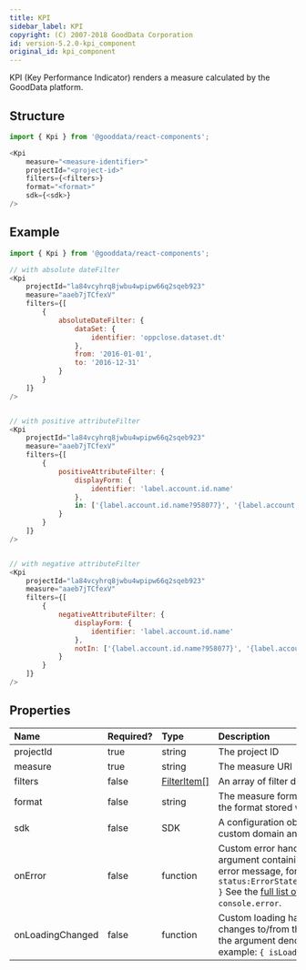 ```yaml
---
title: KPI
sidebar_label: KPI
copyright: (C) 2007-2018 GoodData Corporation
id: version-5.2.0-kpi_component
original_id: kpi_component
---
```


KPI \(Key Performance Indicator\) renders a measure calculated by the GoodData platform.

## Structure

```javascript
import { Kpi } from '@gooddata/react-components';

<Kpi
    measure="<measure-identifier>"
    projectId="<project-id>"
    filters={<filters>}
    format="<format>"
    sdk={<sdk>}
/>
```

## Example

<!-- This example uses data from the GoodSales // TODO REMOVE! demo project. For testing purposes, you can use this snippet as is. -->

```javascript
import { Kpi } from '@gooddata/react-components';

// with absolute dateFilter
<Kpi
    projectId="la84vcyhrq8jwbu4wpipw66q2sqeb923"
    measure="aaeb7jTCfexV"
    filters={[
        {
            absoluteDateFilter: {
                dataSet: {
                    identifier: 'oppclose.dataset.dt'
                },
                from: '2016-01-01',
                to: '2016-12-31'
            }
        }
    ]}
/>


// with positive attributeFilter
<Kpi
    projectId="la84vcyhrq8jwbu4wpipw66q2sqeb923"
    measure="aaeb7jTCfexV"
    filters={[
        {
            positiveAttributeFilter: {
                displayForm: {
                    identifier: 'label.account.id.name'
                },
                in: ['{label.account.id.name?958077}', '{label.account.id.name?961040}', '{label.account.id.name?961042}']
            }
        }
    ]}
/>


// with negative attributeFilter
<Kpi
    projectId="la84vcyhrq8jwbu4wpipw66q2sqeb923"
    measure="aaeb7jTCfexV"
    filters={[
        {
            negativeAttributeFilter: {
                displayForm: {
                    identifier: 'label.account.id.name'
                },
                notIn: ['{label.account.id.name?958077}', '{label.account.id.name?961040}', '{label.account.id.name?961042}']
            }
        }
    ]}
/>
```

## Properties

| Name | Required? | Type | Description |
| :--- | :--- | :--- | :--- |
| projectId | true | string | The project ID |
| measure | true | string | The measure URI |
| filters | false | [FilterItem[]](filter_visual_components.md) | An array of filter definitions |
| format | false | string | The measure format. If specified, overrides the format stored with the measure. |
| sdk | false | SDK | A configuration object where you can define a custom domain and other API options |
| onError | false | function | Custom error handler. Called with the argument containing the state and original error message, for example: `{ status:ErrorStates.BAD_REQUEST,error: {...} }` See the [full list of error states](https://github.com/gooddata/gooddata-react-components/blob/master/src/constants/errorStates.ts). Defaults to `console.error`. |
| onLoadingChanged | false | function | Custom loading handler. Called when a KPI changes to/from the loading state. Called with the argument denoting a valid state, for example: `{ isLoading:false}` |
